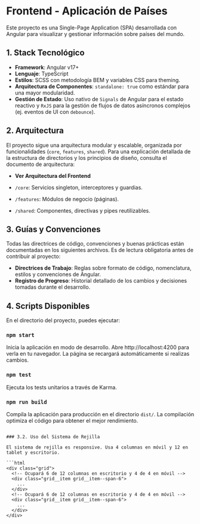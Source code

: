<!-- File: d:\desarrollos\countries2\frontend\README.md | Last Modified: 2025-10-19 -->

# Frontend - Aplicación de Países

Este proyecto es una Single-Page Application (SPA) desarrollada con Angular para visualizar y gestionar información sobre países del mundo.

## 1. Stack Tecnológico

-   **Framework**: Angular v17+
-   **Lenguaje**: TypeScript
-   **Estilos**: SCSS con metodología BEM y variables CSS para theming.
-   **Arquitectura de Componentes**: `standalone: true` como estándar para una mayor modularidad.
-   **Gestión de Estado**: Uso nativo de `Signals` de Angular para el estado reactivo y `RxJS` para la gestión de flujos de datos asíncronos complejos (ej. eventos de UI con `debounce`).

## 2. Arquitectura

El proyecto sigue una arquitectura modular y escalable, organizada por funcionalidades (`core`, `features`, `shared`). Para una explicación detallada de la estructura de directorios y los principios de diseño, consulta el documento de arquitectura:

-   **Ver Arquitectura del Frontend**

-   `/core`: Servicios singleton, interceptores y guardias.
-   `/features`: Módulos de negocio (páginas).
-   `/shared`: Componentes, directivas y pipes reutilizables.

## 3. Guías y Convenciones

Todas las directrices de código, convenciones y buenas prácticas están documentadas en los siguientes archivos. Es de lectura obligatoria antes de contribuir al proyecto:

-   **Directrices de Trabajo**: Reglas sobre formato de código, nomenclatura, estilos y convenciones de Angular.
-   **Registro de Progreso**: Historial detallado de los cambios y decisiones tomadas durante el desarrollo.

## 4. Scripts Disponibles

En el directorio del proyecto, puedes ejecutar:

### `npm start`

Inicia la aplicación en modo de desarrollo. Abre http://localhost:4200 para verla en tu navegador. La página se recargará automáticamente si realizas cambios.

### `npm test`

Ejecuta los tests unitarios a través de Karma.

### `npm run build`

Compila la aplicación para producción en el directorio `dist/`. La compilación optimiza el código para obtener el mejor rendimiento.
```

### 3.2. Uso del Sistema de Rejilla

El sistema de rejilla es responsive. Usa 4 columnas en móvil y 12 en tablet y escritorio.

```html
<div class="grid">
  <!-- Ocupará 6 de 12 columnas en escritorio y 4 de 4 en móvil -->
  <div class="grid__item grid__item--span-6">
    ...
  </div>
  <!-- Ocupará 6 de 12 columnas en escritorio y 4 de 4 en móvil -->
  <div class="grid__item grid__item--span-6">
    ...
  </div>
</div>
```